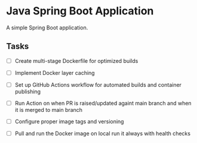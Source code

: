 # Java Spring Boot Application

A simple Spring Boot application.

## Tasks


- [ ] Create multi-stage Dockerfile for optimized builds
- [ ] Implement Docker layer caching
- [ ] Set up GitHub Actions workflow for automated builds and container publishing
- [ ] Run Action on when PR is raised/updated againt main branch and when it is merged to main branch
- [ ] Configure proper image tags and versioning
- [ ] Pull and run the Docker image on local run it always with health checks

